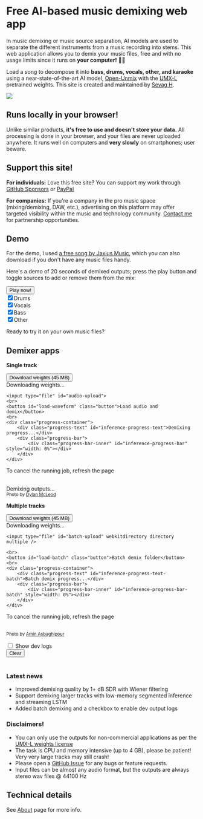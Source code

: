 <script src="umx.js"></script>
<script src="WavFileEncoder.js" type="module"></script>
<script src="index.js" type="module"></script>
<script data-goatcounter="https://sevagh.goatcounter.com/count"
        async src="//gc.zgo.at/count.js"></script>

# Free AI-based music demixing web app

In music demixing or music source separation, AI models are used to separate the different instruments from a music recording into stems. This web application allows you to demix your music files, free and with no usage limits since it runs on **your computer!** 🫵🏽

Load a song to decompose it into **bass, drums, vocals, other, and karaoke** using a near-state-of-the-art AI model, [Open-Unmix](https://github.com/sigsep/open-unmix-pytorch) with the [UMX-L](https://zenodo.org/record/5069601) pretrained weights. This site is created and maintained by [Sevag H](https://github.com/sevagh).
<div class="image-container">
<img class="responsive-img" src="./assets/images/music-demix.png"/>
</div>

## Runs locally in your browser!

Unlike similar products, **it's free to use and doesn't store your data.** All processing is done in your browser, and your files are never uploaded anywhere. It runs well on computers and **very slowly** on smartphones; user beware.

## Support this site!

**For individuals:**
Love this free site? You can support my work through [GitHub Sponsors](https://github.com/sponsors/sevagh) or [PayPal](https://paypal.me/sevagh1337?country.x=CA&locale.x=en_US)

**For companies:**
If you're a company in the pro music space (mixing/demixing, DAW, etc.), advertising on this platform may offer targeted visibility within the music and technology community. [Contact me](mailto:sevagh+freemdx@protonmail.com) for partnership opportunities.

## Demo

For the demo, I used [a free song by Jaxius Music](https://www.jaxiusmusic.com/file-share/4a94f6cf-a844-4d72-b849-328829fe158f), which you can also download if you don't have any music files handy.

Here's a demo of 20 seconds of demixed outputs; press the play button and toggle sources to add or remove them from the mix:
<div class="demo-container" id="demo-app">
<button id="playButton">Play now!</button>
<br>
<label><input type="checkbox" id="button-drums" checked>Drums</label>
<br>
<label><input type="checkbox" id="button-vocals" checked>Vocals</label>
<br>
<label><input type="checkbox" id="button-bass" checked>Bass</label>
<br>
<label><input type="checkbox" id="button-other" checked>Other</label>
</div>

Ready to try it on your own music files?

## Demixer apps

<div class="mdx-container" id="mdx-app">
    <b><p>Single track</p></b>
    <button id="load-weights">Download weights (45 MB)</button>
    <div class="progress-container">
        <div class="progress-text" id="load-progress-text">Downloading weights...</div>
        <div class="progress-bar">
            <div class="progress-bar-inner" id="load-progress-bar" style="width: 0%"></div>
        </div>
    </div>

    <input type="file" id="audio-upload">
    <br>
    <button id="load-waveform" class="button">Load audio and demix</button>
    <br>
    <div class="progress-container">
        <div class="progress-text" id="inference-progress-text">Demixing progress...</div>
        <div class="progress-bar">
            <div class="progress-bar-inner" id="inference-progress-bar" style="width: 0%"></div>
        </div>
    </div>
To cancel the running job, refresh the page
<br>
<br>
    <div class="output-container">
        <div class="output-text" id="output-progress-text">Demixing outputs...</div>
        <div class="output-link-container" id="output-links">
        </div>
    </div>
    <div class="bottom-right">
 <small>Photo by <a href="https://unsplash.com/@son_of_media?utm_source=unsplash&utm_medium=referral&utm_content=creditCopyText">Dylan McLeod</a></small>
    </div>
</div>

<div class="mdx-container-batch" id="mdx-app-batch">
    <b><p>Multiple tracks</p></b>
    <button id="load-weights-2">Download weights (45 MB)</button>
    <div class="progress-container">
        <div class="progress-text" id="load-progress-text-2">Downloading weights...</div>
        <div class="progress-bar">
            <div class="progress-bar-inner" id="load-progress-bar-2" style="width: 0%"></div>
        </div>
    </div>

    <input type="file" id="batch-upload" webkitdirectory directory multiple />

    <br>
    <button id="load-batch" class="button">Batch demix folder</button>
    <br>
    <div class="progress-container">
        <div class="progress-text" id="inference-progress-text-batch">Batch demix progress...</div>
        <div class="progress-bar">
            <div class="progress-bar-inner" id="inference-progress-bar-batch" style="width: 0%"></div>
        </div>
    </div>
To cancel the running job, refresh the page
<br>
<br>
    <div class="bottom-right">
 <small> Photo by <a href="https://unsplash.com/@llane_a?utm_source=unsplash&utm_medium=referral&utm_content=creditCopyText">Amin Asbaghipour</a></small>
    </div>
</div>

<div id="checkbox">
    <label><input type="checkbox" id="toggleDevLogs"> Show dev logs</label>
    <div id="devLogs" class="hidden">
        <button onclick="clearLogs()">Clear</button>
        <div id="terminalContainer">
            <div id="jsTerminal" class="terminal"></div>
            <div id="wasmTerminal" class="terminal"></div>
        </div>
    </div>
</div>
<br>

### **Latest news**

* Improved demixing quality by 1+ dB SDR with Wiener filtering
* Support demixing larger tracks with low-memory segmented inference and streaming LSTM 
* Added batch demixing and a checkbox to enable dev output logs

### **Disclaimers!**

* You can only use the outputs for non-commercial applications as per the <a href="https://zenodo.org/record/5069601">UMX-L weights license</a>
* The task is CPU and memory intensive (up to 4 GB), please be patient! Very very large tracks may still crash!
* Please open a [GitHub Issue](https://github.com/sevagh/free-music-demixer/issues) for any bugs or feature requests.
* Input files can be almost any audio format, but the outputs are always stereo wav files @ 44100 Hz

## Technical details

See [About](./about) page for more info.
